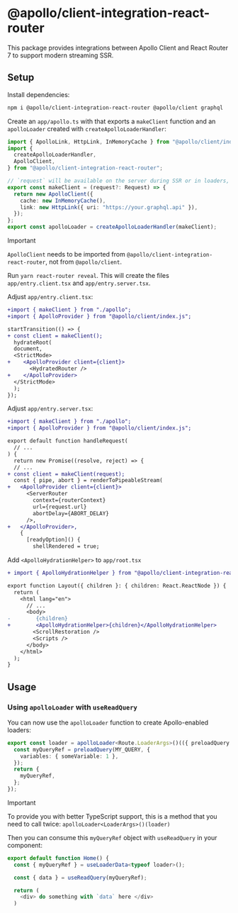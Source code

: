 # @apollo/client-integration-react-router

This package provides integrations between Apollo Client and React Router 7 to support modern streaming SSR.

## Setup

Install dependencies:

```sh
npm i @apollo/client-integration-react-router @apollo/client graphql
```

Create an `app/apollo.ts` with that exports a `makeClient` function and an `apolloLoader` created with `createApolloLoaderHandler`:

```ts
import { ApolloLink, HttpLink, InMemoryCache } from "@apollo/client/index.js";
import {
  createApolloLoaderHandler,
  ApolloClient,
} from "@apollo/client-integration-react-router";

// `request` will be available on the server during SSR or in loaders, but not in the browser
export const makeClient = (request?: Request) => {
  return new ApolloClient({
    cache: new InMemoryCache(),
    link: new HttpLink({ uri: "https://your.graphql.api" }),
  });
};
export const apolloLoader = createApolloLoaderHandler(makeClient);
```

> [!IMPORTANT]  
> `ApolloClient` needs to be imported from `@apollo/client-integration-react-router`, not from `@apollo/client`.

Run `yarn react-router reveal`. This will create the files `app/entry.client.tsx` and `app/entry.server.tsx`.

Adjust `app/entry.client.tsx`:

```diff
+import { makeClient } from "./apollo";
+import { ApolloProvider } from "@apollo/client/index.js";

startTransition(() => {
+ const client = makeClient();
  hydrateRoot(
  document,
  <StrictMode>
+    <ApolloProvider client={client}>
       <HydratedRouter />
+    </ApolloProvider>
  </StrictMode>
  );
});
```

Adjust `app/entry.server.tsx`:

```diff
+import { makeClient } from "./apollo";
+import { ApolloProvider } from "@apollo/client/index.js";

export default function handleRequest(
  // ...
) {
  return new Promise((resolve, reject) => {
  // ...
+ const client = makeClient(request);
  const { pipe, abort } = renderToPipeableStream(
+   <ApolloProvider client={client}>
      <ServerRouter
        context={routerContext}
        url={request.url}
        abortDelay={ABORT_DELAY}
      />,
+   </ApolloProvider>,
    {
      [readyOption]() {
        shellRendered = true;
```

Add `<ApolloHydrationHelper>` to `app/root.tsx`

```diff
+ import { ApolloHydrationHelper } from "@apollo/client-integration-react-router";

export function Layout({ children }: { children: React.ReactNode }) {
  return (
    <html lang="en">
      // ...
      <body>
-        {children}
+        <ApolloHydrationHelper>{children}</ApolloHydrationHelper>
        <ScrollRestoration />
        <Scripts />
      </body>
    </html>
  );
}
```

## Usage

### Using `apolloLoader` with `useReadQuery`

You can now use the `apolloLoader` function to create Apollo-enabled loaders:

```ts
export const loader = apolloLoader<Route.LoaderArgs>()(({ preloadQuery }) => {
  const myQueryRef = preloadQuery(MY_QUERY, {
    variables: { someVariable: 1 },
  });
  return {
    myQueryRef,
  };
});
```

> [!IMPORTANT]  
> To provide you with better TypeScript support, this is a method that you need to call twice: `apolloLoader<LoaderArgs>()(loader)`

Then you can consume this `myQueryRef` object with `useReadQuery` in your component:

```ts
export default function Home() {
  const { myQueryRef } = useLoaderData<typeof loader>();

  const { data } = useReadQuery(myQueryRef);

  return (
    <div> do something with `data` here </div>
  )
```
